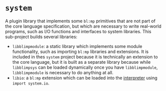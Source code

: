 # `system`
A plugin library that implements some `bl:mp` primitives that are not part of the core language specification, but which are necessary to write real-world programs, such as I/O functions and interfaces to system libraries. This sub-project builds several libraries:
* `libblimpmodule`: a static library which implements some module functionality, such as importing `bl:mp` libraries and extensions. It is included in thes `system` project because it is technically an extension to the core language, but it is built as a separate library because while `libblimpsys` can be loaded dynamically once you have `libblimpmodule`, `libblimpmodule` is necessary to do anything at all.
* `libio`: a `bl:mp` extension which can be loaded into the [interpreter](blimp/README.md) using `import system.io`.
